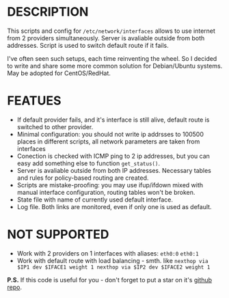 # DESCRIPTION
This scripts and config for `/etc/network/interfaces` allows to use internet from 2 providers simultaneously. Server is avaliable outside from both addresses. Script is used to switch default route if it fails.

I've often seen such setups, each time reinventing the wheel. So I decided to write and share some more common solution for Debian/Ubuntu systems. May be adopted for CentOS/RedHat.

# FEATUES
 * If default provider fails, and it's interface is still alive, default route is switched to other provider.
 * Minimal configuration: you should not write ip addrsses to 100500 places in different scripts, all network parameters are taken from interfaces
 * Conection is checked with ICMP ping to 2 ip addresses, but you can easy add something else to function `get_status()`.
 * Server is avaliable outside from both IP addresses. Necessary tables and rules for policy-based routing are created.
 * Scripts are mistake-proofing: you may use ifup/ifdown mixed with manual interface configuration, routing tables won't be broken.
 * State file with name of currently used default interface.
 * Log file. Both links are monitored, even if only one is used as default.

# NOT SUPPORTED
 * Work with 2 providers on 1 interfaces with aliases: `eth0:0` `eth0:1`
 * Work with default route with load balancing - smth. like `nexthop via $IP1 dev $IFACE1 weight 1 nexthop via $IP2 dev $IFACE2 weight 1`

**P.S.** If this code is useful for you - don't forget to put a star on it's [github repo](https://github.com/selivan/inet-failover).
